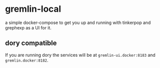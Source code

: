 # gremlin-local

a simple docker-compose to get you up and running with tinkerpop and grephexp as
a UI for it.

## dory compatible

If you are running dory the services will be at `gremlin-ui.docker:8183` and 
`gremlin.docker:8182`.